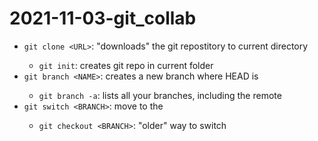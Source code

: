 # 2021-11-03-git_collab

- `git clone <URL>`: "downloads" the git repostitory <URL> to current directory
    - `git init`: creates git repo in current folder
- `git branch <NAME>`: creates a new branch <NAME> where HEAD is
    - `git branch -a`: lists all your branches, including the remote
- `git switch <BRANCH>`: move to the <BRANCH>
    - `git checkout <BRANCH>`: "older" way to switch

